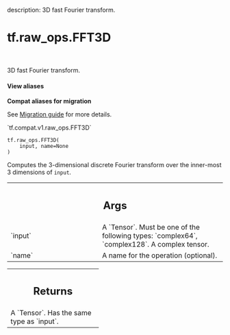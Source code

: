 description: 3D fast Fourier transform.

<div itemscope itemtype="http://developers.google.com/ReferenceObject">
<meta itemprop="name" content="tf.raw_ops.FFT3D" />
<meta itemprop="path" content="Stable" />
</div>

# tf.raw_ops.FFT3D

<!-- Insert buttons and diff -->

<table class="tfo-notebook-buttons tfo-api nocontent" align="left">

</table>



3D fast Fourier transform.

<section class="expandable">
  <h4 class="showalways">View aliases</h4>
  <p>
<b>Compat aliases for migration</b>
<p>See
<a href="https://www.tensorflow.org/guide/migrate">Migration guide</a> for
more details.</p>
<p>`tf.compat.v1.raw_ops.FFT3D`</p>
</p>
</section>

<pre class="devsite-click-to-copy prettyprint lang-py tfo-signature-link">
<code>tf.raw_ops.FFT3D(
    input, name=None
)
</code></pre>



<!-- Placeholder for "Used in" -->

Computes the 3-dimensional discrete Fourier transform over the inner-most 3
dimensions of `input`.

<!-- Tabular view -->
 <table class="responsive fixed orange">
<colgroup><col width="214px"><col></colgroup>
<tr><th colspan="2"><h2 class="add-link">Args</h2></th></tr>

<tr>
<td>
`input`
</td>
<td>
A `Tensor`. Must be one of the following types: `complex64`, `complex128`.
A complex tensor.
</td>
</tr><tr>
<td>
`name`
</td>
<td>
A name for the operation (optional).
</td>
</tr>
</table>



<!-- Tabular view -->
 <table class="responsive fixed orange">
<colgroup><col width="214px"><col></colgroup>
<tr><th colspan="2"><h2 class="add-link">Returns</h2></th></tr>
<tr class="alt">
<td colspan="2">
A `Tensor`. Has the same type as `input`.
</td>
</tr>

</table>

